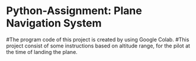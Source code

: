 # Python-Assignment: Plane Navigation System 
#The program code of this project is created by using Google Colab. 
#This project consist of some instructions based on altitude range, for the pilot at the time of landing the plane.
